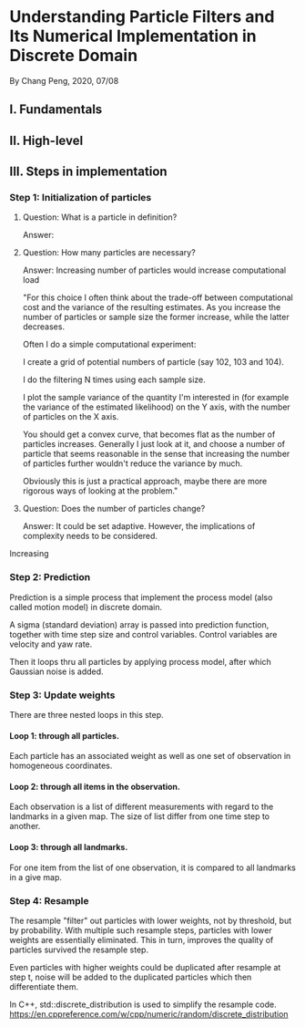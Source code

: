 # Understanding Particle Filters and Its Numerical Implementation in Discrete Domain

By Chang Peng, 2020, 07/08

## I. Fundamentals

## II. High-level 

## III. Steps in implementation

### Step 1: Initialization of particles
1. Question: What is a particle in definition?

   Answer: 
1. Question: How many particles are necessary?

   Answer: Increasing number of particles would increase computational load
   
   "For this choice I often think about the trade-off between computational cost and the variance of the resulting estimates. As you increase the number of particles or sample size the former increase, while the latter decreases.
    
    Often I do a simple computational experiment:
    
    I create a grid of potential numbers of particle (say 102, 103 and 104).
    
    I do the filtering N times using each sample size.
    
    I plot the sample variance of the quantity I'm interested in (for example the variance of the estimated likelihood) on the Y axis, with the number of particles on the X axis.
    
    You should get a convex curve, that becomes flat as the number of particles increases. Generally I just look at it, and choose a number of particle that seems reasonable in the sense that increasing the number of particles further wouldn't reduce the variance by much.
    
    Obviously this is just a practical approach, maybe there are more rigorous ways of looking at the problem."

2. Question: Does the number of particles change?

   Answer: It could be set adaptive. However, the implications of complexity needs to be considered.

Increasing  

### Step 2: Prediction
Prediction is a simple process that implement the process model (also called motion model) in discrete domain.

A sigma (standard deviation) array is passed into prediction function, together with time step size and control variables.
Control variables are velocity and yaw rate.

Then it loops thru all particles by applying process model, after which Gaussian noise is added.

### Step 3: Update weights
There are three nested loops in this step.
#### Loop 1: through all particles.
Each particle has an associated weight as well as one set of observation in homogeneous coordinates.
#### Loop 2: through all items in the observation.
Each observation is a list of different measurements with regard to the landmarks in a given map.
The size of list differ from one time step to another.
#### Loop 3: through all landmarks.
For one item from the list of one observation, it is compared to all landmarks in a give map.

### Step 4: Resample
The resample "filter" out particles with lower weights, not by threshold, but by probability. 
With multiple such resample steps, particles with lower weights are essentially eliminated.
This in turn, improves the quality of particles survived the resample step.

Even particles with higher weights could be duplicated after resample at step t, noise will be added to the duplicated particles which then differentiate them.

In C++, std::discrete_distribution is used to simplify the resample code.
https://en.cppreference.com/w/cpp/numeric/random/discrete_distribution